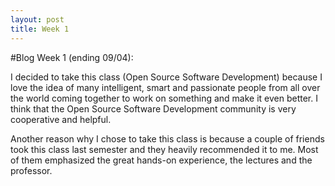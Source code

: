 ```yaml
---
layout: post
title: Week 1
---
```


#Blog Week 1 (ending 09/04):

I decided to take this class (Open Source Software Development) because I love the idea of many intelligent, smart and passionate people from all over the world coming together to work on something and make it even better. I think that the Open Source Software Development community is very cooperative and helpful.

Another reason why I chose to take this class is because a couple of friends took this class last semester and they heavily recommended it to me. Most of them emphasized the great hands-on experience, the lectures and the professor.

